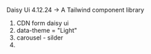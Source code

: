 Daisy Ui 4.12.24 -> A Tailwind component library <br>

1. CDN form daisy ui <br>
2. data-theme = "Light" <br>
3. carousel - silder <br>
4. 

